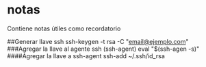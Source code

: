 # notas
Contiene notas útiles como recordatorio

##Generar llave ssh
	ssh-keygen -t rsa -C "email@ejemplo.com"
###Agregar la llave al agente ssh (ssh-agent)
	eval "$(ssh-agen -s)"
####Agregar la llave a ssh-agent
	ssh-add ~/.ssh/id_rsa

